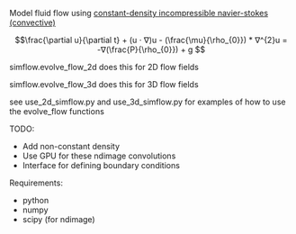 Model fluid flow using [constant-density incompressible navier-stokes (convective)](https://en.wikipedia.org/wiki/Navier%E2%80%93Stokes_equations#Incompressible_flow)

```math
\frac{\partial u}{\partial t} + (u ⋅ ∇)u - (\frac{\mu}{\rho_{0}}) * ∇^{2}u = -∇(\frac{P}{\rho_{0}}) + g 
```

simflow.evolve_flow_2d does this for 2D flow fields

simflow.evolve_flow_3d does this for 3D flow fields

see use_2d_simflow.py and use_3d_simflow.py for examples of how to use the evolve_flow functions

TODO:

- Add non-constant density
- Use GPU for these ndimage convolutions
- Interface for defining boundary conditions


Requirements:
- python
- numpy
- scipy (for ndimage)
